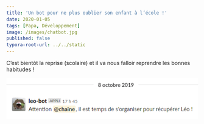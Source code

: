 ```yaml
---
title: 'Un bot pour ne plus oublier son enfant à l’école !'
date: 2020-01-05
tags: [Papa, Développement]
image: /images/chatbot.jpg
published: false
typora-root-url: ../../static
---
```


C’est bientôt la reprise (scolaire) et il va nous falloir reprendre les bonnes habitudes !

![](/images/leo-bot-demo.png)
